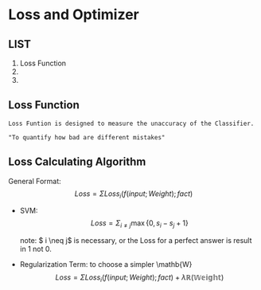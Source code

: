 # Loss and Optimizer

## LIST

1. Loss Function
2. 
3. 


## Loss Function

    Loss Funtion is designed to measure the unaccuracy of the Classifier.

    "To quantify how bad are different mistakes"

## Loss Calculating Algorithm

General Format:$$Loss = \Sigma Loss_{i}(f(input;Weight);fact)$$

- SVM: 
  $$Loss = \Sigma_{i \neq j} \max\{0, s_i - s_j + 1\}$$

  note: $ i \neq j$ is necessary, or the Loss for a perfect answer is result in 1 not 0.

- Regularization Term: to choose a simpler \mathb{W}
    $$Loss = \Sigma Loss_{i}(f(input;Weight);fact)+ \lambda \mathbb{R(Weight)}$$


